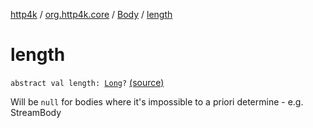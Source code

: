 [http4k](../../index.md) / [org.http4k.core](../index.md) / [Body](index.md) / [length](./length.md)

# length

`abstract val length: `[`Long`](https://kotlinlang.org/api/latest/jvm/stdlib/kotlin/-long/index.html)`?` [(source)](https://github.com/http4k/http4k/blob/master/http4k-core/src/main/kotlin/org/http4k/core/http.kt#L26)

Will be `null` for bodies where it's impossible to a priori determine - e.g. StreamBody

